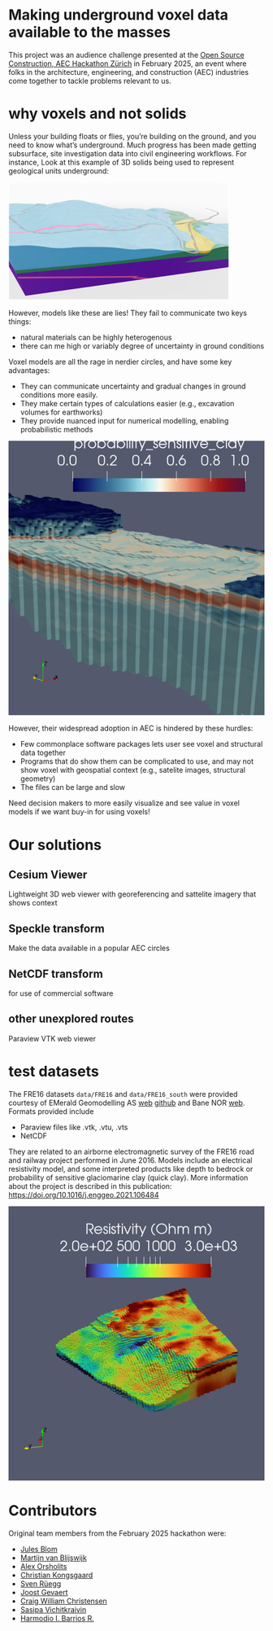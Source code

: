 # Making underground voxel data available to the masses

This project was an audience challenge presented at the 
[Open Source Construction, AEC Hackathon Zürich](https://opensource.construction/events/aec-hackathon-zurich-2025/)
in February 2025, an event where folks in the architecture, engineering, and construction (AEC) industries come together 
to tackle problems relevant to us. 

# why voxels and not solids
Unless your building floats or flies, you’re building on the ground, and you need to know what’s underground. 
Much progress has been made getting subsurface, site investigation data into civil engineering workflows. For instance,
Look at this example of 3D solids being used to represent geological units underground: 

![img.png](assets/images/example_solids_underground_model.png)

However, models like these are lies! They fail to communicate two keys things: 
- natural materials can be highly heterogenous
- there can me high or variably degree of uncertainty in ground conditions

Voxel models are all the rage in nerdier circles, and have some key advantages: 
- They can communicate uncertainty and gradual changes in ground conditions more easily. 
- They make certain types of calculations easier (e.g., excavation volumes for earthworks)
- They provide nuanced input for numerical modelling, enabling probabilistic methods

![img.png](assets/images/example-probability-quick-clay.png)

However, their widespread adoption in AEC is hindered by these hurdles: 
- Few commonplace software packages lets user see voxel and structural data together
- Programs that do show them can be complicated to use, and may not show voxel with geospatial context (e.g., satelite images, structural geometry)
- The files can be large and slow 

Need decision makers to more easily visualize and see value in voxel models if we want buy-in for using voxels!

# Our solutions

## Cesium Viewer
Lightweight 3D web viewer with georeferencing and sattelite imagery that shows context

## Speckle transform 
Make the data available in a popular AEC circles

## NetCDF transform 
for use of commercial software

## other unexplored routes 

Paraview VTK web viewer

# test datasets
The FRE16 datasets `data/FRE16` and `data/FRE16_south` were provided courtesy of EMerald Geomodelling AS [web](https://www.emerald-geomodelling.com/) 
[github](https://github.com/emerald-geomodelling) and Bane NOR [web](https://www.banenor.no/en/). Formats provided include 
- Paraview files like .vtk, .vtu, .vts
- NetCDF 

They are related to an airborne electromagnetic survey of the FRE16 road and railway project performed in June 2016. 
Models include an electrical resistivity model, and some interpreted products like depth to bedrock or 
probability of sensitive glaciomarine clay (quick clay). More information about the project is described in
this publication: https://doi.org/10.1016/j.enggeo.2021.106484 

![img.png](assets/images/example_resistivity_grid.png)

# Contributors
Original team members from the February 2025 hackathon were: 

- [Jules Blom](https://github.com/JulesBlm)
- [Martijn van Blijswijk](https://github.com/Martijn-van-Blijswijk)
- [Alex Orsholits](https://github.com/meh301)
- [Christian Kongsgaard](https://github.com/ocni-dtu)
- [Sven Rüegg](https://github.com/svenruegg)
- [Joost Gevaert](https://github.com/JoostGevaert)
- [Craig William Christensen](https://github.com/Duke-of-Lizard)
- [Sasipa Vichitkraivin](https://www.linkedin.com/in/sasipa-vichitkraivin-78636b1b4/)
- [Harmodio I. Barrios R.](https://www.linkedin.com/in/barriosrios/)


